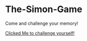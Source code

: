 # The-Simon-Game
Come and challenge your memory!

[Clicked Me to challenge yourself!](https://main--cerulean-begonia-0fb1b9.netlify.app/)
